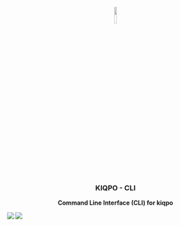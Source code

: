 <p align="center">
  <img width='10%' src='https://www.linkpicture.com/q/icon-kiqpo.png' />
</p>
<h3 align="center" >KIQPO - CLI</h3>
<b align="center">
    <p align="center">Command Line Interface (CLI) for kiqpo</p>
    <img src='https://img.shields.io/github/license/kiqpo/kiqpo-cli'/>
    <a href='https://gitter.im/Bionic-community/community?utm_source=badge&utm_medium=badge&utm_campaign=pr-badge' ><img src='https://badges.gitter.im/Bionic-community/community.svg'/></a>
</b>



